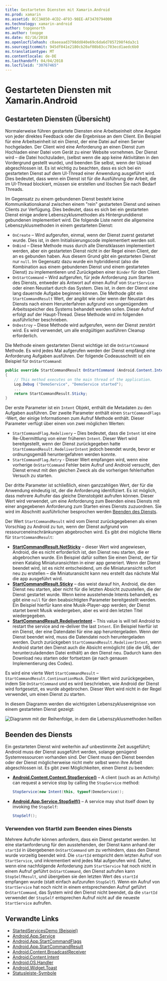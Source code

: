 ```yaml
---
title: Gestarteten Diensten mit Xamarin.Android
ms.prod: xamarin
ms.assetid: 8CC3A850-4CD2-4F93-98EE-AF3470794000
ms.technology: xamarin-android
author: topgenorth
ms.author: toopge
ms.date: 02/16/2018
ms.openlocfilehash: c0aeeaad3798dd840e69c6da6d7857298f4da3c1
ms.sourcegitcommit: 945df041e2180cb20af08b83cc703ecd1aedc6b0
ms.translationtype: MT
ms.contentlocale: de-DE
ms.lasthandoff: 04/04/2018
ms.locfileid: "30767465"
---
```

# <a name="started-services-with-xamarinandroid"></a>Gestarteten Diensten mit Xamarin.Android

## <a name="started-services-overview"></a>Gestarteten Diensten (Übersicht)

Normalerweise führen gestartete Diensten eine Arbeitseinheit ohne Angabe von jeder direktes Feedback oder die Ergebnisse an dem Client. Ein Beispiel für eine Arbeitseinheit ist ein Dienst, der eine Datei auf einen Server hochgeladen. Der Client wird eine Anforderung an einen Dienst zum Hochladen einer Datei vom Gerät zu einer Website vornehmen. Der Dienst wird – die Datei hochzuladen, (selbst wenn die app keine Aktivitäten in den Vordergrund gestellt wurde), und beenden Sie selbst, wenn der Upload abgeschlossen ist. Es ist wichtig zu beachten, dass es sich bei ein gestarteten Dienst auf dem UI-Thread einer Anwendung ausgeführt wird. Dies bedeutet, dass wenn ein Dienst ist für die Ausführung der Arbeit, die im UI-Thread blockiert, müssen sie erstellen und löschen Sie nach Bedarf Threads.

Im Gegensatz zu einem gebundenen Dienst besteht keine Kommunikationskanal zwischen einem "rein" gestarteten Dienst und seinen Clients zur Verfügung. Dies bedeutet, dass es sich bei ein gestarteten Dienst einige andere Lebenszyklusmethoden als Hintergrunddienst gebundenen implementiert wird. Die folgende Liste nennt die allgemeine Lebenszyklusmethoden in einem gestarteten Dienst:

* `OnCreate` &ndash; Wird aufgerufen, einmal, wenn der Dienst zuerst gestartet wurde. Dies ist, in dem Initialisierungscode implementiert werden soll.
* `OnBind` &ndash; Diese Methode muss durch alle Dienstklassen implementiert werden, aber ein gestarteten Dienst nicht in der Regel einen Client, der an es gebunden haben. Aus diesem Grund gibt ein gestarteten Dienst nur `null`. Im Gegensatz dazu wurde ein hybriddienst (also die Kombination aus einem gebundenen Dienst und einem gestarteten Dienst) zu implementieren und Zurückgeben einer `Binder` für den Client.
* `OnStartCommand` &ndash; Wird aufgerufen, für jede Anforderung zum Starten des Diensts, entweder als Antwort auf einen Aufruf von `StartService` oder einen Neustart durch das System. Dies ist, in dem der Dienst eine lang dauernde Aufgabe beginnen können. Die Methode gibt ein `StartCommandResult` Wert, der angibt wie oder wenn der Neustart des Diensts nach einem Herunterfahren aufgrund von ungenügendem Arbeitsspeicher des Systems behandelt werden sollen. Dieser Aufruf erfolgt auf der Haupt-Thread. Diese Methode wird im folgenden ausführlicher beschrieben.
* `OnDestroy` &ndash; Diese Methode wird aufgerufen, wenn der Dienst zerstört wird. Es wird verwendet, um alle endgültigen ausführen Cleanup erforderlich.

Die Methode einem gestarteten Dienst wichtige ist die `OnStartCommand` Methode. Es wird jedes Mal aufgerufen werden der Dienst empfängt eine Anforderung Aufgaben ausführen. Der folgende Codeausschnitt ist ein Beispiel für `OnStartCommand`: 

```csharp
public override StartCommandResult OnStartCommand (Android.Content.Intent intent, StartCommandFlags flags, int startId)
{
    // This method executes on the main thread of the application.
    Log.Debug ("DemoService", "DemoService started");
    ...
    return StartCommandResult.Sticky;
}
```

Der erste Parameter ist ein `Intent` Objekt, enthält die Metadaten zu den Aufgaben ausführen. Der zweite Parameter enthält einen `StartCommandFlags` -Wert, der einige Informationen zum Aufruf Methode enthält. Dieser Parameter verfügt über einen von zwei möglichen Werten:

* `StartCommandFlag.Redelivery` &ndash; Dies bedeutet, dass die `Intent` ist eine Re-Übermittlung von einer früheren `Intent`. Dieser Wert wird bereitgestellt, wenn der Dienst zurückgegeben hatte `StartCommandResult.RedeliverIntent` jedoch beendet wurde, bevor er ordnungsgemäß heruntergefahren werden konnte.
* `StartCommandFlag.Retry` &dash; Dieser Wert empfangen wird, wenn eine vorherige `OnStartCommand` Fehler beim Aufruf und Android versucht, den Dienst erneut mit den gleichen Zweck als die vorherigen fehlerhaften Versuch zu starten.
 
Der dritte Parameter ist schließlich, einen ganzzahligen Wert, der für die Anwendung eindeutig ist, der die Anforderung identifiziert. Es ist möglich, dass mehrere Aufrufer das gleiche Dienstobjekt aufrufen können. Dieser Wert wird verwendet, um eine Anforderung zum Beenden eines Diensts mit einer angegebenen Anforderung zum Starten eines Diensts zuzuordnen. Sie wird im Abschnitt ausführlicher besprochen werden [Beenden des Diensts](#Stopping_the_Service). 

Der Wert `StartCommandResult` wird vom Dienst zurückgegebenen als einen Vorschlag zu Android zu tun, wenn der Dienst aufgrund von ressourceneinschränkungen abgebrochen wird. Es gibt drei mögliche Werte für `StartCommandResult`:

* **[StartCommandResult.NotSticky](https://developer.xamarin.com/api/field/Android.App.StartCommandResult.NotSticky/)**  &ndash; dieser Wert wird angewiesen, Android, die es nicht erforderlich ist, den Dienst neu starten, die er abgebrochen wurde. Ein Beispiel dafür sollten Sie einen Dienst, der für einen Katalog Miniaturansichten in einer app generiert. Wenn der Dienst beendet wird, ist es nicht entscheidend, um die Miniaturansicht sofort neu zu erstellen &ndash; die Miniaturansicht kann neu erstellt das nächste Mal die app ausgeführt wird.
* **[StartCommandResult.Sticky](https://developer.xamarin.com/api/field/Android.App.StartCommandResult.Sticky/)**  &ndash; das weist darauf hin, Android, die den Dienst neu starten, aber nicht für die letzten Absicht zuzustellen, die der Dienst gestartet wurde. Wenn keine ausstehende Intents behandelt, es gibt eine `null` für den beabsichtigten Parameter bereitgestellt werden. Ein Beispiel hierfür kann eine Musik-Player-app werden; der Dienst startet bereit Musik wiedergeben, aber es wird den letzten Titel wiedergegeben. 
* **[StartCommandResult.RedeliverIntent](https://developer.xamarin.com/api/field/Android.App.StartCommandResult.RedeliverIntent/)** &ndash; This value is will tell Android to restart the service and re-deliver the last `Intent`. Ein Beispiel hierfür ist ein Dienst, der eine Datendatei für eine app heruntergeladen. Wenn der Dienst beendet wird, muss die Datendatei noch heruntergeladen werden. Durch zurückgeben `StartCommandResult.RedeliverIntent`, wenn Android startet den Dienst auch die Absicht ermöglicht (die die URL der herunterzuladenden Datei enthält) an den Dienst neu. Dadurch kann den Download neu starten oder fortsetzen (je nach genauen Implementierung des Codes).

Es wird eine vierte Wert `StartCommandResult` &ndash; `StartCommandResult.ContinuationMask`. Dieser Wert wird zurückgegeben, indem Sie `OnStartCommand` und es wird beschrieben, wie Android der Dienst wird fortgesetzt, es wurde abgebrochen. Dieser Wert wird nicht in der Regel verwendet, um einen Dienst zu starten.

In diesem Diagramm werden die wichtigsten Lebenszyklusereignisse von einem gestarteten Dienst gezeigt: 

![Diagramm mit der Reihenfolge, in dem die Lebenszyklusmethoden heißen](started-services-images/started-service-01.png "Diagramm mit der Reihenfolge, in der Lebenszyklusmethoden aufgerufen werden.")


<a name="Stopping_the_Service" />

## <a name="stopping-the-service"></a>Beenden des Diensts

Ein gestarteten Dienst wird weiterhin auf unbestimmte Zeit ausgeführt; Android muss der Dienst ausgeführt werden, solange genügend Systemressourcen vorhanden sind. Der Client muss den Dienst beenden oder der Dienst möglicherweise nicht mehr selbst wenn ihre Arbeit abgeschlossen ist. Es gibt zwei Möglichkeiten, einen Dienst zu beenden: 
 
* **[Android.Content.Context.StopService()](https://developer.xamarin.com/api/member/Android.Content.Context.StopService/p/Android.Content.Intent/)** &ndash; A client (such as an Activity) can request a service stop by calling the `StopService` method: 

    ```csharp
    StopService(new Intent(this, typeof(DemoService));
    ```

* **[Android.App.Service.StopSelf()](https://developer.xamarin.com/api/member/Android.App.Service.StopSelf()/)** &ndash; A service may shut itself down by invoking the `StopSelf`:

    ```csharp
    StopSelf();
    ```
    
### <a name="using-startid-to-stop-a-service"></a>Verwenden von StartId zum Beenden eines Diensts

Mehrere Aufrufer können anfordern, dass ein Dienst gestartet werden. Ist eine startanforderung für den ausstehenden, der Dienst kann anhand der `startId` in übergebenen `OnStartCommand` um zu verhindern, dass den Dienst wurde vorzeitig beendet wird. Die `startId` entspricht dem letzten Aufruf von `StartService`, und inkrementiert wird jedes Mal aufgerufen wird. Daher, wenn eine nachfolgende Anforderung zum `StartService` hat noch nicht in einem Aufruf geführt `OnStartCommand`, den Dienst aufrufen kann `StopSelfResult`, und übergeben sie den letzten Wert des `startId` empfangen wurde (statt einfach aufzurufen `StopSelf`). Wenn ein Aufruf von `StartService` hat noch nicht in einem entsprechenden Aufruf geführt `OnStartCommand`, das System wird den Dienst nicht beendet, da die `startId` verwendet der `StopSelf` entsprechen Aufruf nicht auf die neueste `StartService` aufrufen.


## <a name="related-links"></a>Verwandte Links

- [StartedServicesDemo (Beispiel)](https://developer.xamarin.com/samples/monodroid/ApplicationFundamentals/ServiceSamples/StartedServicesDemo/)
- [Android.App.Service](https://developer.xamarin.com/api/type/Android.App.Service)
- [Android.App.StartCommandFlags](https://developer.xamarin.com/api/type/Android.App.StartCommandFlags)
- [Android.App.StartCommandResult](https://developer.xamarin.com/api/type/Android.App.StartCommandResult)
- [Android.Content.BroadcastReceiver](https://developer.xamarin.com/api/type/Android.Content.BroadcastReceiver/)
- [Android.Content.Intent](https://developer.xamarin.com/api/type/Android.Content.Intent)
- [Android.OS.Handler](https://developer.xamarin.com/api/type/Android.OS.Handler/)
- [Android.Widget.Toast](https://developer.xamarin.com/api/type/Android.Widget.Toast/)
- [Statusleiste-Symbole](http://developer.android.com/guide/practices/ui_guidelines/icon_design_status_bar.html)
